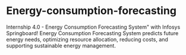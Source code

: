 # Energy-consumption-forecasting
Internship 4.0 - Energy Consumption Forecasting System" with Infosys Springboard! 
Energy Consumption Forecasting System predicts future energy needs, optimizing resource allocation, reducing costs, and supporting sustainable energy management.

